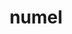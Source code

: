 ---
id: 322
title: numel
types: [fire,ground]
image: https://raw.githubusercontent.com/PokeAPI/sprites/master/sprites/pokemon/322.png
---